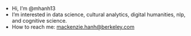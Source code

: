 - Hi, I’m @mhanh13
- I’m interested in data science, cultural analytics, digital humanities, nlp, and cognitive science.
- How to reach me: mackenzie.hanh@berkeley.com

<!---
mhanh13/mhanh13 is a ✨ special ✨ repository because its `README.md` (this file) appears on your GitHub profile.
You can click the Preview link to take a look at your changes.
--->
